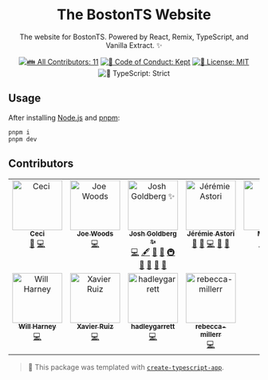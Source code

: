 <h1 align="center">The BostonTS Website</h1>

<p align="center">
	The website for BostonTS.
	Powered by React, Remix, TypeScript, and Vanilla Extract. ✨
</p>

<p align="center">
	<!-- prettier-ignore-start -->
	<!-- ALL-CONTRIBUTORS-BADGE:START - Do not remove or modify this section -->
	<a href="#contributors" target="_blank"><img alt="👪 All Contributors: 11" src="https://img.shields.io/badge/%F0%9F%91%AA_all_contributors-11-21bb42.svg" /></a>
<!-- ALL-CONTRIBUTORS-BADGE:END -->
	<!-- prettier-ignore-end -->
	<a href="https://github.com/SquiggleTools/boston-ts-website/blob/main/.github/CODE_OF_CONDUCT.md" target="_blank"><img alt="🤝 Code of Conduct: Kept" src="https://img.shields.io/badge/%F0%9F%A4%9D_code_of_conduct-kept-21bb42" /></a>
	<a href="https://github.com/SquiggleTools/boston-ts-website/blob/main/LICENSE.md" target="_blank"><img alt="📝 License: MIT" src="https://img.shields.io/badge/%F0%9F%93%9D_license-MIT-21bb42.svg"></a>
	<img alt="💪 TypeScript: Strict" src="https://img.shields.io/badge/%F0%9F%92%AA_typescript-strict-21bb42.svg" />
</p>

## Usage

After installing [Node.js](https://nodejs.org) and [pnpm](https://pnpm.io):

```shell
pnpm i
pnpm dev
```

## Contributors

<!-- spellchecker: disable -->
<!-- ALL-CONTRIBUTORS-LIST:START - Do not remove or modify this section -->
<!-- prettier-ignore-start -->
<!-- markdownlint-disable -->
<table>
  <tbody>
    <tr>
      <td align="center" valign="top" width="14.28%"><a href="http://ceci.dev"><img src="https://avatars.githubusercontent.com/u/10601897?v=4?s=100" width="100px;" alt="Ceci"/><br /><sub><b>Ceci</b></sub></a><br /><a href="#ideas-ceci21" title="Ideas, Planning, & Feedback">🤔</a> <a href="https://github.com/SquiggleTools/boston-ts-website/commits?author=ceci21" title="Code">💻</a></td>
      <td align="center" valign="top" width="14.28%"><a href="https://joewoods.dev"><img src="https://avatars.githubusercontent.com/u/7093793?v=4?s=100" width="100px;" alt="Joe Woods"/><br /><sub><b>Joe Woods</b></sub></a><br /><a href="https://github.com/SquiggleTools/boston-ts-website/commits?author=tjwds" title="Code">💻</a></td>
      <td align="center" valign="top" width="14.28%"><a href="http://www.joshuakgoldberg.com/"><img src="https://avatars.githubusercontent.com/u/3335181?v=4?s=100" width="100px;" alt="Josh Goldberg ✨"/><br /><sub><b>Josh Goldberg ✨</b></sub></a><br /><a href="https://github.com/SquiggleTools/boston-ts-website/commits?author=JoshuaKGoldberg" title="Code">💻</a> <a href="#content-JoshuaKGoldberg" title="Content">🖋</a> <a href="https://github.com/SquiggleTools/boston-ts-website/commits?author=JoshuaKGoldberg" title="Documentation">📖</a> <a href="#ideas-JoshuaKGoldberg" title="Ideas, Planning, & Feedback">🤔</a> <a href="#infra-JoshuaKGoldberg" title="Infrastructure (Hosting, Build-Tools, etc)">🚇</a> <a href="#maintenance-JoshuaKGoldberg" title="Maintenance">🚧</a> <a href="#projectManagement-JoshuaKGoldberg" title="Project Management">📆</a> <a href="#tool-JoshuaKGoldberg" title="Tools">🔧</a> <a href="https://github.com/SquiggleTools/boston-ts-website/issues?q=author%3AJoshuaKGoldberg" title="Bug reports">🐛</a></td>
      <td align="center" valign="top" width="14.28%"><a href="https://jeremie.astori.fr"><img src="https://avatars.githubusercontent.com/u/113730?v=4?s=100" width="100px;" alt="Jérémie Astori"/><br /><sub><b>Jérémie Astori</b></sub></a><br /><a href="#maintenance-astorije" title="Maintenance">🚧</a> <a href="#design-astorije" title="Design">🎨</a> <a href="https://github.com/SquiggleTools/boston-ts-website/commits?author=astorije" title="Code">💻</a> <a href="https://github.com/SquiggleTools/boston-ts-website/issues?q=author%3Aastorije" title="Bug reports">🐛</a> <a href="#ideas-astorije" title="Ideas, Planning, & Feedback">🤔</a></td>
      <td align="center" valign="top" width="14.28%"><a href="https://github.com/git-megan"><img src="https://avatars.githubusercontent.com/u/114352576?v=4?s=100" width="100px;" alt="Megan"/><br /><sub><b>Megan</b></sub></a><br /><a href="#maintenance-git-megan" title="Maintenance">🚧</a> <a href="#ideas-git-megan" title="Ideas, Planning, & Feedback">🤔</a> <a href="https://github.com/SquiggleTools/boston-ts-website/issues?q=author%3Agit-megan" title="Bug reports">🐛</a></td>
      <td align="center" valign="top" width="14.28%"><a href="https://github.com/sahanajprakash"><img src="https://avatars.githubusercontent.com/u/65385037?v=4?s=100" width="100px;" alt="Sahana J Prakash"/><br /><sub><b>Sahana J Prakash</b></sub></a><br /><a href="https://github.com/SquiggleTools/boston-ts-website/commits?author=sahanajprakash" title="Code">💻</a></td>
      <td align="center" valign="top" width="14.28%"><a href="https://github.com/SeanSanker"><img src="https://avatars.githubusercontent.com/u/9062489?v=4?s=100" width="100px;" alt="Sean Sanker"/><br /><sub><b>Sean Sanker</b></sub></a><br /><a href="https://github.com/SquiggleTools/boston-ts-website/commits?author=seansanker" title="Code">💻</a></td>
    </tr>
    <tr>
      <td align="center" valign="top" width="14.28%"><a href="https://github.com/wjhsf"><img src="https://avatars.githubusercontent.com/u/62956339?v=4?s=100" width="100px;" alt="Will Harney"/><br /><sub><b>Will Harney</b></sub></a><br /><a href="https://github.com/SquiggleTools/boston-ts-website/commits?author=wjhsf" title="Code">💻</a></td>
      <td align="center" valign="top" width="14.28%"><a href="http://xav.ie"><img src="https://avatars.githubusercontent.com/u/12320165?v=4?s=100" width="100px;" alt="Xavier Ruiz"/><br /><sub><b>Xavier Ruiz</b></sub></a><br /><a href="https://github.com/SquiggleTools/boston-ts-website/commits?author=xav-ie" title="Code">💻</a></td>
      <td align="center" valign="top" width="14.28%"><a href="https://github.com/hadleygarrett"><img src="https://avatars.githubusercontent.com/u/124802365?v=4?s=100" width="100px;" alt="hadleygarrett"/><br /><sub><b>hadleygarrett</b></sub></a><br /><a href="https://github.com/SquiggleTools/boston-ts-website/commits?author=hadleygarrett" title="Code">💻</a></td>
      <td align="center" valign="top" width="14.28%"><a href="https://github.com/rebecca-millerr"><img src="https://avatars.githubusercontent.com/u/52360419?v=4?s=100" width="100px;" alt="rebecca-millerr"/><br /><sub><b>rebecca-millerr</b></sub></a><br /><a href="https://github.com/SquiggleTools/boston-ts-website/commits?author=rebecca-millerr" title="Code">💻</a></td>
    </tr>
  </tbody>
</table>

<!-- markdownlint-restore -->
<!-- prettier-ignore-end -->

<!-- ALL-CONTRIBUTORS-LIST:END -->
<!-- spellchecker: enable -->

<!-- You can remove this notice if you don't want it 🙂 no worries! -->

> 💙 This package was templated with [`create-typescript-app`](https://github.com/JoshuaKGoldberg/create-typescript-app).
